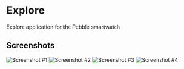Explore
==========
Explore application for the Pebble smartwatch

Screenshots
---------

![Screenshot #1](https://cloud.githubusercontent.com/assets/2098233/11147968/c822a1fc-89e7-11e5-852e-f45a8cad3249.png)
![Screenshot #2](https://cloud.githubusercontent.com/assets/2098233/11147971/c825f79e-89e7-11e5-8fae-c5971a354d44.png)
![Screenshot #3](https://cloud.githubusercontent.com/assets/2098233/11147969/c824dc24-89e7-11e5-8b9b-e1c4fb31475c.png)
![Screenshot #4](https://cloud.githubusercontent.com/assets/2098233/11147970/c824cfe0-89e7-11e5-905f-2b4c43c2c207.png)

